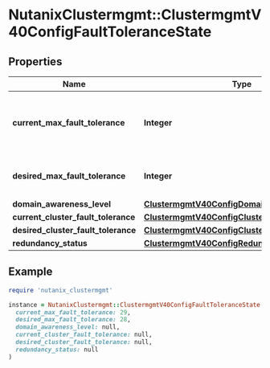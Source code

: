 # NutanixClustermgmt::ClustermgmtV40ConfigFaultToleranceState

## Properties

| Name | Type | Description | Notes |
| ---- | ---- | ----------- | ----- |
| **current_max_fault_tolerance** | **Integer** | Maximum fault tolerance that is supported currently. | [optional][readonly] |
| **desired_max_fault_tolerance** | **Integer** | Maximum fault tolerance desired. | [optional][readonly] |
| **domain_awareness_level** | [**ClustermgmtV40ConfigDomainAwarenessLevel**](ClustermgmtV40ConfigDomainAwarenessLevel.md) |  | [optional] |
| **current_cluster_fault_tolerance** | [**ClustermgmtV40ConfigClusterFaultToleranceRef**](ClustermgmtV40ConfigClusterFaultToleranceRef.md) |  | [optional] |
| **desired_cluster_fault_tolerance** | [**ClustermgmtV40ConfigClusterFaultToleranceRef**](ClustermgmtV40ConfigClusterFaultToleranceRef.md) |  | [optional] |
| **redundancy_status** | [**ClustermgmtV40ConfigRedundancyStatusDetails**](ClustermgmtV40ConfigRedundancyStatusDetails.md) |  | [optional] |

## Example

```ruby
require 'nutanix_clustermgmt'

instance = NutanixClustermgmt::ClustermgmtV40ConfigFaultToleranceState.new(
  current_max_fault_tolerance: 29,
  desired_max_fault_tolerance: 28,
  domain_awareness_level: null,
  current_cluster_fault_tolerance: null,
  desired_cluster_fault_tolerance: null,
  redundancy_status: null
)
```

